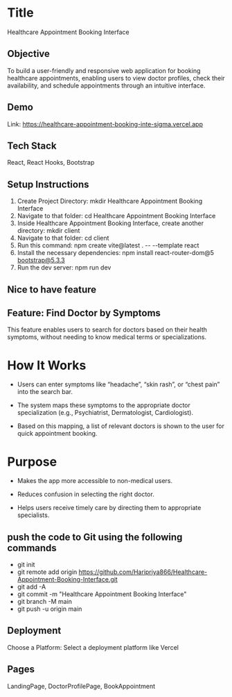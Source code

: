# Title
Healthcare Appointment Booking Interface

## Objective
To build a user-friendly and responsive web application for booking healthcare appointments, enabling users to view doctor profiles, check their availability, and schedule appointments through an intuitive interface.


## Demo

Link: https://healthcare-appointment-booking-inte-sigma.vercel.app

## Tech Stack
React, React Hooks, Bootstrap

## Setup Instructions
1) Create Project Directory: mkdir Healthcare Appointment Booking Interface
2) Navigate to that folder: cd Healthcare Appointment Booking Interface
3) Inside Healthcare Appointment Booking Interface, create another directory: mkdir client
4) Navigate to that folder: cd client
5) Run this command: npm create vite@latest . -- --template react
6) Install the necessary dependencies: npm install react-router-dom@5 bootstrap@5.3.3
7) Run the dev server: npm run dev

## Nice to have feature
## Feature: Find Doctor by Symptoms
This feature enables users to search for doctors based on their health symptoms, without needing to know medical terms or specializations.

# How It Works
* Users can enter symptoms like “headache”, “skin rash”, or “chest pain” into the search bar.

* The system maps these symptoms to the appropriate doctor specialization (e.g., Psychiatrist, Dermatologist, Cardiologist).

* Based on this mapping, a list of relevant doctors is shown to the user for quick appointment booking.

# Purpose
* Makes the app more accessible to non-medical users.

* Reduces confusion in selecting the right doctor.

* Helps users receive timely care by directing them to appropriate specialists.

## push the code to Git using the following commands
* git init
* git remote add origin https://github.com/Haripriya866/Healthcare-Appointment-Booking-Interface.git
* git add -A
* git commit -m "Healthcare Appointment Booking Interface"
* git branch -M main
* git push -u origin main

## Deployment
Choose a Platform: Select a deployment platform like Vercel

## Pages
LandingPage, DoctorProfilePage, BookAppointment 
